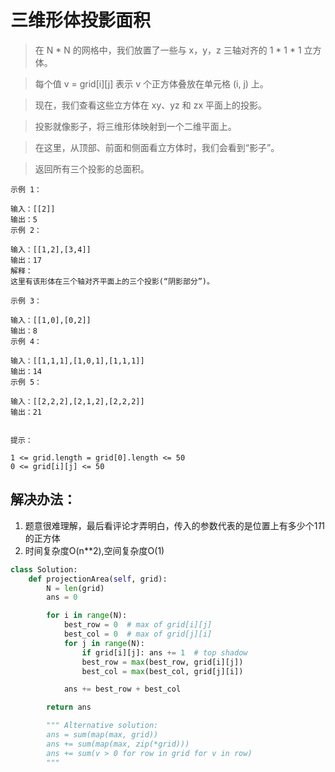 # 三维形体投影面积

> 在 N * N 的网格中，我们放置了一些与 x，y，z 三轴对齐的 1 * 1 * 1 立方体。

> 每个值 v = grid[i][j] 表示 v 个正方体叠放在单元格 (i, j) 上。

> 现在，我们查看这些立方体在 xy、yz 和 zx 平面上的投影。

> 投影就像影子，将三维形体映射到一个二维平面上。

> 在这里，从顶部、前面和侧面看立方体时，我们会看到“影子”。

> 返回所有三个投影的总面积。


```
示例 1：

输入：[[2]]
输出：5
示例 2：

输入：[[1,2],[3,4]]
输出：17
解释：
这里有该形体在三个轴对齐平面上的三个投影(“阴影部分”)。

示例 3：

输入：[[1,0],[0,2]]
输出：8
示例 4：

输入：[[1,1,1],[1,0,1],[1,1,1]]
输出：14
示例 5：

输入：[[2,2,2],[2,1,2],[2,2,2]]
输出：21


提示：

1 <= grid.length = grid[0].length <= 50
0 <= grid[i][j] <= 50
```

## 解决办法：
1. 题意很难理解，最后看评论才弄明白，传入的参数代表的是位置上有多少个1*1*1的正方体
2. 时间复杂度O(n**2),空间复杂度O(1)

```python
class Solution:
    def projectionArea(self, grid):
        N = len(grid)
        ans = 0

        for i in range(N):
            best_row = 0  # max of grid[i][j]
            best_col = 0  # max of grid[j][i]
            for j in range(N):
                if grid[i][j]: ans += 1  # top shadow
                best_row = max(best_row, grid[i][j])
                best_col = max(best_col, grid[j][i])

            ans += best_row + best_col

        return ans

        """ Alternative solution:
        ans = sum(map(max, grid))
        ans += sum(map(max, zip(*grid)))
        ans += sum(v > 0 for row in grid for v in row)
        """
```

